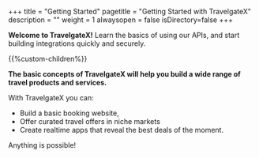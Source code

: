 +++
title = "Getting Started"
pagetitle = "Getting Started with TravelgateX"
description = ""
weight = 1
alwaysopen = false
isDirectory=false
+++

**Welcome to TravelgateX!** 
Learn the basics of using our APIs, and start building integrations quickly and securely.

{{%custom-children%}}



<p><strong>The basic concepts of TravelgateX will help you build a wide range of travel products and services.</strong>
  
With TravelgateX you can: 
<ul><li>Build a basic booking website,</li> 
<li>Offer curated travel offers in niche markets</li>
<li>Create realtime apps that reveal the best deals of the moment.</li></ul>

Anything is possible!
  </p>
